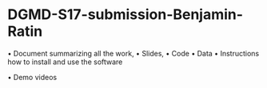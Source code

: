 # DGMD-S17-submission-Benjamin-Ratin

•	Document summarizing all the work,
•	Slides,
•	Code
•	Data
•	Instructions how to install and use the software

•	Demo videos

